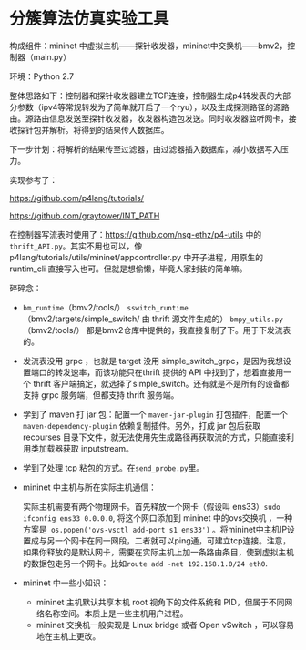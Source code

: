 # 分簇算法仿真实验工具

构成组件：mininet 中虚拟主机——探针收发器，mininet中交换机——bmv2，控制器（main.py）

环境：Python 2.7

整体思路如下：控制器和探针收发器建立TCP连接，控制器生成p4转发表的大部分参数（ipv4等常规转发为了简单就开启了一个ryu），以及生成探测路径的源路由。源路由信息发送至探针收发器，收发器构造包发送。同时收发器监听网卡，接收探针包并解析。将得到的结果传入数据库。

下一步计划：将解析的结果传至过滤器，由过滤器插入数据库，减小数据写入压力。

实现参考了：

https://github.com/p4lang/tutorials/

https://github.com/graytower/INT_PATH

在控制器写流表时使用了：https://github.com/nsg-ethz/p4-utils 中的 `thrift_API.py`。其实不用也可以，像p4lang/tutorials/utils/mininet/appcontroller.py 中开子进程，用原生的 runtim_cli 直接写入也可。但就是想偷懒，毕竟人家封装的简单嘛。

碎碎念：

* `bm_runtime`（bmv2/tools/） 	`sswitch_runtime`（bmv2/targets/simple_switch/    由 thrift 源文件生成的）	`bmpy_utils.py`（bmv2/tools/） 都是bmv2仓库中提供的，我直接复制了下。用于下发流表的。

* 发流表没用 grpc ，也就是 target 没用 simple_switch_grpc，是因为我想设置端口的转发速率，而该功能只在thrift 提供的 API 中找到了，想着直接用一个 thrift 客户端搞定，就选择了simple_switch。还有就是不是所有的设备都支持 grpc 服务端，但都支持 thrift 服务端。

* 学到了 maven 打 jar 包：配置一个 `maven-jar-plugin` 打包插件，配置一个`maven-dependency-plugin` 依赖复制插件。另外，打成 jar 包后获取 recourses 目录下文件，就无法使用先生成路径再获取流的方式，只能直接利用类加载器获取 inputstream。

* 学到了处理 tcp 粘包的方式。在`send_probe.py`里。

* mininet 中主机与所在实际主机通信：

  实际主机需要有两个物理网卡。首先释放一个网卡（假设叫 ens33）`sudo ifconfig ens33 0.0.0.0`, 将这个网口添加到 mininet 中的ovs交换机 ，一种方案是` os.popen('ovs-vsctl add-port s1 ens33')` 。将mininet中主机IP设置成与另一个网卡在同一网段，二者就可以ping通，可建立tcp连接。注意，如果你释放的是默认网卡，需要在实际主机上加一条路由条目，使到虚拟主机的数据包走另一个网卡。比如`route add -net 192.168.1.0/24 eth0`.

* mininet 中一些小知识：
  * mininet 主机默认共享本机 root 视角下的文件系统和 PID，但属于不同网络名称空间。本质上是一些主机用户进程。
  * mininet 交换机一般实现是 Linux bridge 或者 Open vSwitch ，可以容易地在主机上更改。

